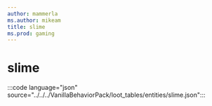 ```yaml
---
author: mammerla
ms.author: mikeam
title: slime
ms.prod: gaming
---
```


# slime

:::code language="json" source="../../../VanillaBehaviorPack/loot_tables/entities/slime.json":::